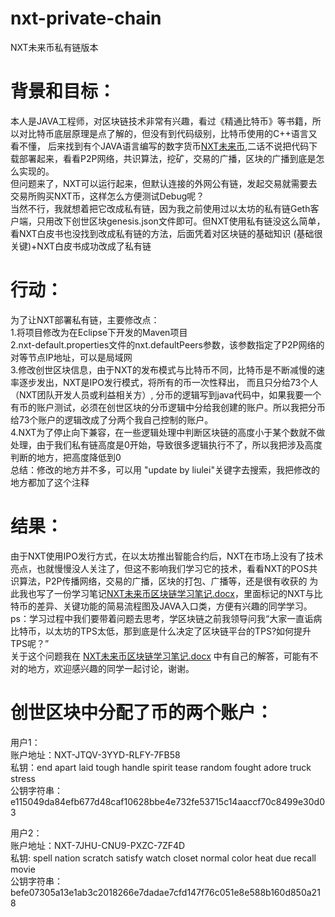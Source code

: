 # nxt-private-chain
NXT未来币私有链版本

# 背景和目标：
本人是JAVA工程师，对区块链技术非常有兴趣，看过《精通比特币》等书籍，所以对比特币底层原理是点了解的，但没有到代码级别，比特币使用的C++语言又看不懂，
后来找到有个JAVA语言编写的数字货币[NXT未来币](https://github.com/Blackcomb/nxt),二话不说把代码下载部署起来，看看P2P网络，共识算法，挖矿，交易的广播，区块的广播到底是怎么实现的。  
但问题来了，NXT可以运行起来，但默认连接的外网公有链，发起交易就需要去交易所购买NXT币，这样怎么方便测试Debug呢？  
当然不行，我就想着把它改成私有链，因为我之前使用过以太坊的私有链Geth客户端，只用改下创世区块genesis.json文件即可。但NXT使用私有链没这么简单，看NXT白皮书也没找到改成私有链的方法，后面凭着对区块链的基础知识
(基础很关键)+NXT白皮书成功改成了私有链

# 行动：
为了让NXT部署私有链，主要修改点：  
1.将项目修改为在Eclipse下开发的Maven项目  
2.nxt-default.properties文件的nxt.defaultPeers参数，该参数指定了P2P网络的对等节点IP地址，可以是局域网  
3.修改创世区块信息，由于NXT的发布模式与比特币不同，比特币是不断减慢的速率逐步发出，NXT是IPO发行模式，将所有的币一次性释出， 而且只分给73个人（NXT团队开发人员或利益相关方）,
分币的逻辑写到java代码中，如果我要一个有币的账户测试，必须在创世区块的分币逻辑中分给我创建的账户。所以我把分币给73个账户的逻辑改成了分两个我自己控制的账户。  
4.NXT为了停止向下兼容，在一些逻辑处理中判断区块链的高度小于某个数就不做处理，由于我们私有链高度是0开始，导致很多逻辑执行不了，所以我把涉及高度判断的地方，把高度降低到0  
总结：修改的地方并不多，可以用 "update by liulei"关键字去搜索，我把修改的地方都加了这个注释  

# 结果：
由于NXT使用IPO发行方式，在以太坊推出智能合约后，NXT在市场上没有了技术亮点，也就慢慢没人关注了，但这不影响我们学习它的技术，看看NXT的POS共识算法，P2P传播网络，交易的广播，区块的打包、广播等，还是很有收获的
为此我也写了一份学习笔记[NXT未来币区块链学习笔记.docx](https://github.com/liulei0903/nxt-private-chain/blob/master/private-chain-nxt-master/docs/NXT%E6%9C%AA%E6%9D%A5%E5%B8%81%E5%8C%BA%E5%9D%97%E9%93%BE%E5%AD%A6%E4%B9%A0%E7%AC%94%E8%AE%B0.docx)，里面标记的NXT与比特币的差异、关键功能的简易流程图及JAVA入口类，方便有兴趣的同学学习。  
ps：学习过程中我们要带着问题去思考，学区块链之前我领导问我“大家一直诟病比特币，以太坊的TPS太低，那到底是什么决定了区块链平台的TPS?如何提升TPS呢？”  
关于这个问题我在 [NXT未来币区块链学习笔记.docx](https://github.com/liulei0903/nxt-private-chain/blob/master/private-chain-nxt-master/docs/NXT%E6%9C%AA%E6%9D%A5%E5%B8%81%E5%8C%BA%E5%9D%97%E9%93%BE%E5%AD%A6%E4%B9%A0%E7%AC%94%E8%AE%B0.docx) 中有自己的解答，可能有不对的地方，欢迎感兴趣的同学一起讨论，谢谢。  

# 创世区块中分配了币的两个账户：  
用户1：  
账户地址：NXT-JTQV-3YYD-RLFY-7FB58   
私钥：end apart laid tough handle spirit tease random fought adore truck stress  
公钥字符串：e115049da84efb677d48caf10628bbe4e732fe53715c14aaccf70c8499e30d03  
  
用户2：  
账户地址：NXT-7JHU-CNU9-PXZC-7ZF4D  
私钥: spell nation scratch satisfy watch closet normal color heat due recall movie  
公钥字符串：befe07305a13e1ab3c2018266e7dadae7cfd147f76c051e8e588b160d850a218  